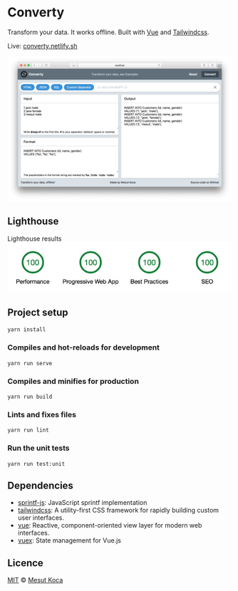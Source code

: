 # Converty

Transform your data. It works offline. Built with [Vue](https://vuejs.org/) and [Tailwindcss](https://tailwindcss.com/).

Live: [converty.netlify.sh](https://converty.netlify.sh)

![Screenshot of Converty](src/assets/screenshot.png)

## Lighthouse

Lighthouse results
![Screenshot of Converty](src/assets/lighthouse.jpg)

## Project setup

```
yarn install
```

### Compiles and hot-reloads for development

```
yarn run serve
```

### Compiles and minifies for production

```
yarn run build
```

### Lints and fixes files

```
yarn run lint
```

### Run the unit tests

```
yarn run test:unit
```

## Dependencies

- [sprintf-js](https://ghub.io/sprintf-js): JavaScript sprintf implementation
- [tailwindcss](https://ghub.io/tailwindcss): A utility-first CSS framework for rapidly building custom user interfaces.
- [vue](https://ghub.io/vue): Reactive, component-oriented view layer for modern web interfaces.
- [vuex](https://ghub.io/vuex): State management for Vue.js

## Licence

[MIT](https://opensource.org/licenses/MIT) © [Mesut Koca](https://mesutkoca.com)
